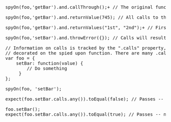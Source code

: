 
<pre class="runnable 480 readonly">
spyOn(foo,'getBar').and.callThrough();+ // The original function is run.

spyOn(foo,'getBar').and.returnValue(745); // All calls to the function receive 745.

spyOn(foo,'getBar').and.returnValues("1st", "2nd");+ // First time returns *1st*. Second time returns *2nd*. Returns undefined to all subsequent calls.

spyOn(foo,'setBar').and.throwError({}); // Calls will result in the object being thrown.

// Information on calls is tracked by the ".calls" property, which is 
// decorated on the spied upon function. There are many .calls varieties.
var foo = {
    setBar: function(value) {
        // Do something
     }
};

spyOn(foo, 'setBar');

expect(foo.setBar.calls.any()).toEqual(false); // Passes -- it has not been called

foo.setBar();
expect(foo.setBar.calls.any()).toEqual(true); // Passes -- now it HAS been called

</pre>